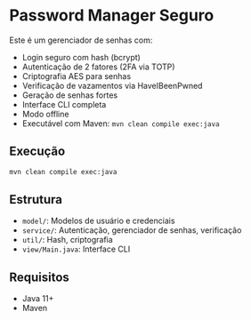# Password Manager Seguro

Este é um gerenciador de senhas com:

- Login seguro com hash (bcrypt)
- Autenticação de 2 fatores (2FA via TOTP)
- Criptografia AES para senhas
- Verificação de vazamentos via HaveIBeenPwned
- Geração de senhas fortes
- Interface CLI completa
- Modo offline
- Executável com Maven: `mvn clean compile exec:java`

## Execução

```bash
mvn clean compile exec:java
```

## Estrutura

- `model/`: Modelos de usuário e credenciais
- `service/`: Autenticação, gerenciador de senhas, verificação
- `util/`: Hash, criptografia
- `view/Main.java`: Interface CLI

## Requisitos

- Java 11+
- Maven
